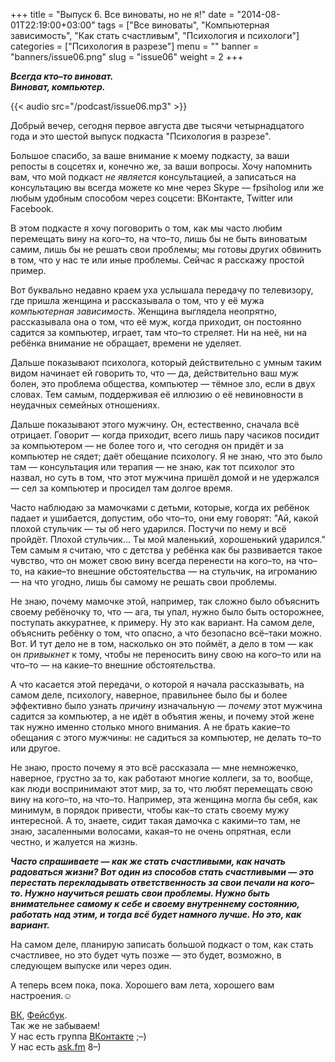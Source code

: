 +++
title = "Выпуск 6. Все виноваты, но не я!"
date = "2014-08-01T22:19:00+03:00"
tags = ["Все виноваты", "Компьютерная зависимость", "Как стать счастливым", "Психология и психологи"]
categories = ["Психология в разрезе"]
menu = ""
banner = "banners/issue06.png"
slug = "issue06"
weight = 2
+++

***Всегда кто–то виноват.***<br>
***Виноват, компьютер.***

{{< audio src="/podcast/issue06.mp3" >}}

Добрый вечер, сегодня первое августа две тысячи четырнадцатого года и это шестой выпуск подкаста "Психология в разрезе".

Большое спасибо, за ваше внимание к моему подкасту, за ваши репосты в соцсетях и, конечно же, за ваши вопросы. Хочу напомнить вам, что мой подкаст *не является* консультацией, а записаться на консультацию вы всегда можете ко мне через Skype — fpsiholog или же любым удобным способом через соцсети: ВКонтакте, Twitter или Facebook.

В этом подкасте я хочу поговорить о том, как мы часто любим перемещать вину на кого–то, на что–то, лишь бы не быть виноватым самим, лишь бы не решать свои проблемы; мы готовы других обвинить в том, что у нас те или иные проблемы. Сейчас я расскажу простой пример.
<!--more-->

Вот буквально недавно краем уха услышала передачу по телевизору, где пришла женщина и рассказывала о том, что у её мужа *компьютерная зависимость*. Женщина выглядела неопрятно, рассказывала она о том, что её муж, когда приходит, он постоянно садится за компьютер, играет, там что–то стреляет. Ни на неё, ни на ребёнка внимание не обращает, времени не уделяет.

Дальше показывают психолога, который действительно с умным таким видом начинает ей говорить то, что — да, действительно ваш муж болен, это проблема общества, компьютер — тёмное зло, если в двух словах. Тем самым, поддерживая её иллюзию о её невиновности в неудачных семейных отношениях.

Дальше показывают этого мужчину. Он, естественно, сначала всё отрицает. Говорит — когда приходит, всего лишь пару часиков посидит за компьютером — не более того и, что сегодня он придёт и за компьютер не сядет; даёт обещание психологу. Я не знаю, что это было там — консультация или терапия — не знаю, как тот психолог это назвал, но суть в том, что этот мужчина пришёл домой и не удержался — сел за компьютер и просидел там долгое время.

Часто наблюдаю за мамочками с детьми, которые, когда их ребёнок падает и ушибается, допустим, обо что–то, они ему говорят: "Ай, какой плохой стульчик — ты об него ударился. Постучи по нему и всё пройдёт. Плохой стульчик… Ты мой маленький, хорошенький ударился." Тем самым я считаю, что с детства у ребёнка как бы развивается такое чувство, что он может свою вину всегда перенести на кого–то, на что–то, на какие–то внешние обстоятельства — на стульчик, на игроманию — на что угодно, лишь бы самому не решать свои проблемы.

Не знаю, почему мамочке этой, например, так сложно было объяснить своему ребёночку то, что — ага, ты упал, нужно было быть осторожнее, поступать аккуратнее, к примеру. Ну это как вариант. На самом деле, объяснить ребёнку о том, что опасно, а что безопасно всё–таки можно. Вот. И тут дело не в том, насколько он это поймёт, а дело в том — как он *привыкнет* к тому, чтобы не переносить вину свою на кого–то или на что–то — на какие–то внешние обстоятельства.

А что касается этой передачи, о которой я начала рассказывать, на самом деле, психологу, наверное, правильнее было бы и более эффективно было узнать *причину* изначальную — *почему* этот мужчина садится за компьютер, а не идёт в объятия жены, и почему этой жене так нужно именно столько много внимания. А не брать какие–то обещания с этого мужчины: не садиться за компьютер, не делать то–то или другое.

Не знаю, просто почему я это всё рассказала — мне немножечко, наверное, грустно за то, как работают многие коллеги, за то, вообще, как люди воспринимают этот мир, за то, что любят перемещать свою вину на кого–то, на что–то. Например, эта женщина могла бы себя, как минимум, в порядок привести, чтобы как–то стать своему мужу интересной. А то, знаете, сидит такая дамочка с какими–то там, не знаю, засаленными волосами, какая–то не очень опрятная, если честно, и жалуется на жизнь.

***Часто спрашиваете — как же стать счастливыми, как начать радоваться жизни? Вот один из способов стать счастливыми — это перестать перекладывать ответственность за свои печали на кого–то. Нужно научиться решать свои проблемы. Нужно быть внимательнее самому к себе и своему внутреннему состоянию, работать над этим, и тогда всё будет намного лучше. Но это, как вариант.***

На самом деле, планирую записать большой подкаст о том, как стать счастливее, но это будет чуть позже — это будет, возможно, в следующем выпуске или через один.

А теперь всем пока, пока. Хорошего вам лета, хорошего вам настроения.☺


<a href="https://vk.com/sunnybunnyf">ВК</a>, <a href="https://www.facebook.com/SunnyBunnyF">Фейсбук</a>.<br>
Так же не забываем!<br>
У нас есть группа <a href="https://vk.com/fpsiholog">ВКонтакте</a> ;–)<br>
У нас есть <a href="http://ask.fm/fpsiholog">ask.fm</a> 8–)